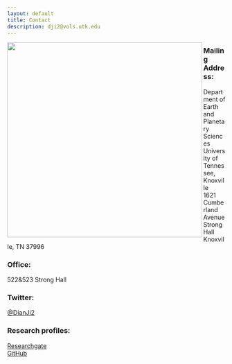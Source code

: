 ```yaml
---
layout: default
title: Contact
description: dji2@vols.utk.edu
---
```


<img align="left" src="https://dian01811.github.io/files/stronghall.jpg" width="450">

### Mailing Address:
Department of Earth and Planetary Sciences<br>University of Tennessee, Knoxville<br>1621 Cumberland Avenue<br>Strong Hall<br>Knoxville, TN 37996
### Office:
522&523 Strong Hall
### Twitter:
[@DianJi2](https://twitter.com/DianJi2)
### Research profiles:
[Researchgate](https://www.researchgate.net/profile/Dian-Ji)<br>[GitHub](https://github.com/Dian01811)

